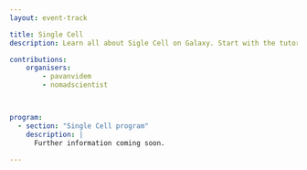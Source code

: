 ```yaml
---
layout: event-track

title: Single Cell
description: Learn all about Sigle Cell on Galaxy. Start with the tutorial at your own pace. 

contributions:
    organisers:
        - pavanvidem
        - nomadscientist



program:
  - section: "Single Cell program" 
    description: |
      Further information coming soon.

---
```

